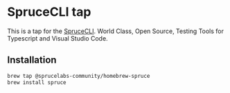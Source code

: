 # SpruceCLI tap

This is a tap for the [SpruceCLI](https://developer.spruce.bot/concepts/spruce-cli). World Class, Open Source, Testing Tools for Typescript and Visual Studio Code.

## Installation

```bash
brew tap @sprucelabs-community/homebrew-spruce
brew install spruce
```
